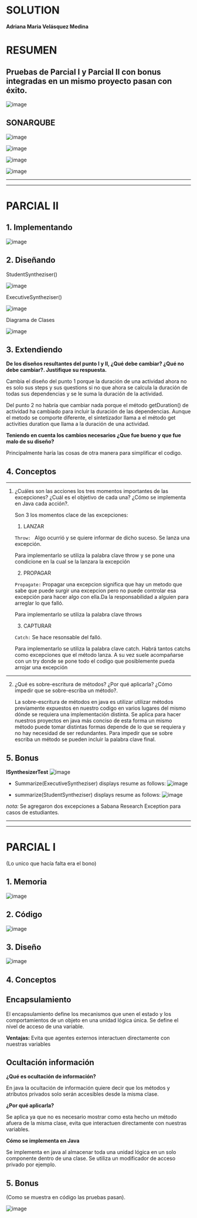 # SOLUTION
**Adriana Maria Velásquez Medina**

 # RESUMEN
## Pruebas de Parcial I y Parcial II con bonus integradas en un mismo proyecto pasan con éxito.
![image](https://user-images.githubusercontent.com/79488147/116016029-fb399d80-a600-11eb-89c4-2d0f507050a8.png)

## SONARQUBE
![image](https://user-images.githubusercontent.com/79488147/116016248-af3b2880-a601-11eb-9e31-d9137ab06970.png)

![image](https://user-images.githubusercontent.com/79488147/116016267-bc581780-a601-11eb-9244-922ba90de162.png)

![image](https://user-images.githubusercontent.com/79488147/116016296-cd088d80-a601-11eb-9d8a-d465574ae15f.png)

![image](https://user-images.githubusercontent.com/79488147/116016313-e1e52100-a601-11eb-8cbc-9d9373f3a55f.png)


---
---
# PARCIAL II

## **1. Implementando**

![image](https://user-images.githubusercontent.com/79488147/115906572-4dc26080-a42d-11eb-9e1a-3fdaff52ea81.png)

## **2. Diseñando**

StudentSyntheziser()

![image](https://user-images.githubusercontent.com/79488147/116018099-e7913580-a606-11eb-862e-ffd0692d10da.png)


ExecutiveSyntheziser()

![image](https://user-images.githubusercontent.com/79488147/116018066-d47e6580-a606-11eb-9bbc-fbb75ab2e1ac.png)

Diagrama de Clases

![image](https://user-images.githubusercontent.com/79488147/116020165-60928c00-a60b-11eb-927a-7e19986c6afd.png)


## **3. Extendiendo**


**De los diseños resultantes del punto I y II, ¿Qué debe cambiar? ¿Qué no debe cambiar?. Justifique su respuesta.**


Cambia el diseño del punto 1 porque la duración de una actividad ahora no es solo sus steps y sus questions si no que ahora se calcula la duración de todas sus dependencias y se le suma la duración de la actividad. 

Del punto 2 no habría que cambiar nada porque el método getDuration() de actividad ha cambiado para incluir la duración de las dependencias. Aunque el metodo se comporte diferente, el sintetizador llama a el método get activities duration que llama a la duración de una actividad.

**Teniendo en cuenta los cambios necesarios ¿Que fue bueno y que fue malo de su diseño?**

Principalmente haría las cosas de otra manera para simplificar el codigo.





## **4. Conceptos**
---

1. ¿Cuáles son las acciones los tres momentos importantes de las excepciones? ¿Cuál es el objetivo de cada una? ¿Cómo se implementa en Java cada acción?.

    Son 3 los momentos clace de las excepciones:

    1. LANZAR

    `Throw: ` Algo ocurrió y se quiere informar de dicho suceso. Se lanza una excepción.

    Para implementarlo se utiliza la palabra clave throw y se pone una condicione en la cual se la lanzara la excepción


    2. PROPAGAR

    `Propagate:` Propagar una excepcion significa que hay un metodo que sabe que puede surgir una excepcion pero no puede controlar esa excepción para hacer algo con ella.Da la responsabilidad a alguien para arreglar lo que falló.

    Para implementarlo se utiliza la palabra clave throws  


    3. CAPTURAR

    `Catch:` Se hace resonsable del falló.

    Para implementarlo se utiliza la palabra clave catch. Habrá tantos catchs como excepciones que el método lanza. A su vez suele acompañarse con un try donde se pone todo el codigo que posiblemente pueda arrojar una excepción

 
    

---

2. ¿Qué es sobre-escritura de métodos? ¿Por qué aplicarla? ¿Cómo impedir que se sobre-escriba un método?.

    La sobre-escritura de métodos en java es utilizar utilizar métodos previamente expuestos en nuestro codigo en varios lugares del mismo dónde se requiera una implementación distinta. Se aplica para hacer nuestros proyectos en java más conciso de esta forma un mismo método puede tomar distintas formas depende de lo que se requiera y no hay necesidad de ser redundantes. Para impedir que se sobre escriba un método se pueden incluir la palabra clave final.

## **5. Bonus**
**ISynthesizerTest**
![image](https://user-images.githubusercontent.com/79488147/116015669-b2cdb000-a5ff-11eb-8e71-fdd60214b69b.png)

* Summarize(ExecutiveSyntheziser) displays resume as follows:
![image](https://user-images.githubusercontent.com/79488147/116015722-ef99a700-a5ff-11eb-9f9d-36289ca31cda.png)

* summarize(StudentSyntheziser) displays resume as follows:
![image](https://user-images.githubusercontent.com/79488147/116015816-456e4f00-a600-11eb-8a4b-3f18707483ab.png)

*nota:* Se agregaron dos excepciones a Sabana Research Exception para casos de estudiantes.


---
---

# PARCIAL I
(Lo unico que hacía falta era el bono)

## **1. Memoria**

![image](https://user-images.githubusercontent.com/79488147/110189115-05eb6980-7dec-11eb-94da-02989fd0baf2.png)


## **2. Código**

![image](https://user-images.githubusercontent.com/79488147/116016723-2cb36880-a603-11eb-8d32-536d94ca8be2.png)


## **3. Diseño**
![image](https://user-images.githubusercontent.com/79488147/111008995-6b95a380-8360-11eb-87a7-7d96d763651c.png)

## **4. Conceptos**

## Encapsulamiento

El encapsulamiento define los mecanismos que unen el estado y los comportamientos de un objeto en una unidad lógica única. Se define el nivel de acceso de una variable.

**Ventajas:** Evita que agentes externos interactuen directamente con nuestras variables

## Ocultación información 

**¿Qué es ocultación de información?**

En java la ocultación de información quiere decir que los métodos y atributos privados solo serán accesibles desde la misma clase. 

**¿Por qué aplicarla?**

Se aplica ya que no es necesario mostrar como esta hecho un método afuera de la misma clase, evita que interactuen directamente con nuestras variables.  

**Cómo se implementa en Java**

Se implementa en java al almacenar toda una unidad lógica en un solo componente dentro de una clase. Se utiliza un modificador de acceso privado por ejemplo.

## **5. Bonus**

(Como se muestra en código las pruebas pasan).

![image](https://user-images.githubusercontent.com/79488147/116016777-4a80cd80-a603-11eb-8187-993faaa37271.png)



